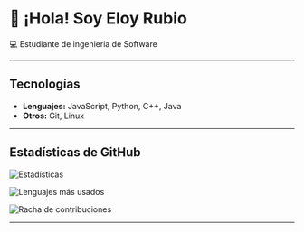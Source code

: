 # 👋 ¡Hola! Soy Eloy Rubio

💻 Estudiante de ingenieria de Software 

---

## Tecnologías
- **Lenguajes:** JavaScript, Python, C++, Java  
- **Otros:** Git, Linux  

---

## Estadísticas de GitHub
![Estadísticas](https://github-readme-stats.vercel.app/api?username=EloyRS&show_icons=true&theme=tokyonight)

![Lenguajes más usados](https://github-readme-stats.vercel.app/api/top-langs/?username=EloyRS&layout=compact&theme=tokyonight)

![Racha de contribuciones](https://streak-stats.demolab.com?user=TU_USUARIO&theme=tokyonight)

---
